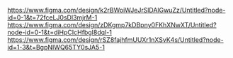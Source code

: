https://www.figma.com/design/k2rBWoiWJeJrSlDAlGwuZz/Untitled?node-id=0-1&t=72fceLJ0sDl3mjrM-1
https://www.figma.com/design/zDKgmp7kDBpny0FKhXNwXT/Untitled?node-id=0-1&t=diHpCIcHfbgI8dql-1
https://www.figma.com/design/rSZ8fajhfmUUXr1nXSvK4s/Untitled?node-id=1-3&t=BgpNIWQ65TY0sJA5-1
